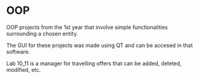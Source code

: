 # OOP
OOP projects from the 1st year that involve simple functionalities surrounding a chosen entity.

The GUI for these projects was made using QT and can be accesed in that software.

Lab 10_11 is a manager for travelling offers that can be added, deleted, modified, etc.

